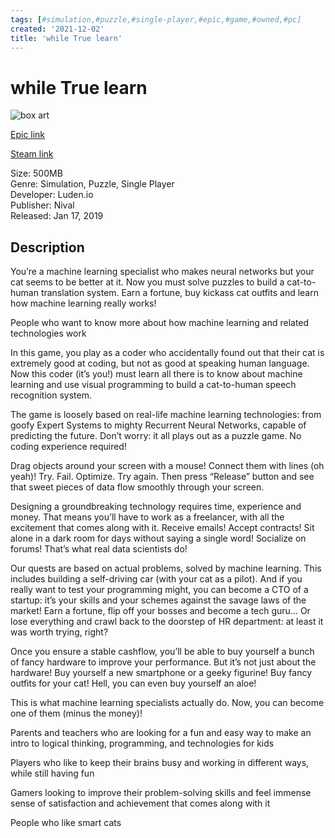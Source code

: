 ```yaml
---
tags: [#simulation,#puzzle,#single-player,#epic,#game,#owned,#pc]
created: '2021-12-02'
title: 'while True learn'
---
```

# while True learn

![box art](https://cdn1.epicgames.com/salesEvent/salesEvent/EGS_whileTruelearn_Ludenio_S1_2560x1440-82ec741d970d9f66fa4aa5129313f73b?h=270&amp;resize=1&amp;w=480)

[Epic link](https://www.epicgames.com/store/en-US/p/while-true-learn)

[Steam link](https://store.steampowered.com/app/619150/while_True_learn/?snr=1_7_7_151_150_1)

Size: 500MB  
Genre: Simulation, Puzzle, Single Player  
Developer: Luden.io  
Publisher: Nival  
Released: Jan 17, 2019  

## Description

You’re a machine learning specialist who makes neural networks but your cat seems to be better at it. Now you must solve puzzles to build a cat-to-human translation system. Earn a fortune, buy kickass cat outfits and learn how machine learning really works!

People who want to know more about how machine learning and related technologies work

In this game, you play as a coder who accidentally found out that their cat is extremely good at coding, but not as good at speaking human language. Now this coder (it’s you!) must learn all there is to know about machine learning and use visual programming to build a cat-to-human speech recognition system.

The game is loosely based on real-life machine learning technologies: from goofy Expert Systems to mighty Recurrent Neural Networks, capable of predicting the future. Don’t worry: it all plays out as a puzzle game. No coding experience required!

Drag objects around your screen with a mouse! Connect them with lines (oh yeah)! Try. Fail. Optimize. Try again. Then press “Release” button and see that sweet pieces of data flow smoothly through your screen.

Designing a groundbreaking technology requires time, experience and money. That means you’ll have to work as a freelancer, with all the excitement that comes along with it. Receive emails! Accept contracts! Sit alone in a dark room for days without saying a single word! Socialize on forums! That’s what real data scientists do!

Our quests are based on actual problems, solved by machine learning. This includes building a self-driving car (with your cat as a pilot). And if you really want to test your programming might, you can become a CTO of a startup: it’s your skills and your schemes against the savage laws of the market! Earn a fortune, flip off your bosses and become a tech guru… Or lose everything and crawl back to the doorstep of HR department: at least it was worth trying, right?

Once you ensure a stable cashflow, you’ll be able to buy yourself a bunch of fancy hardware to improve your performance. But it’s not just about the hardware! Buy yourself a new smartphone or a geeky figurine! Buy fancy outfits for your cat! Hell, you can even buy yourself an aloe!

This is what machine learning specialists actually do. Now, you can become one of them (minus the money)! 

Parents and teachers who are looking for a fun and easy way to make an intro to logical thinking, programming, and technologies for kids

Players who like to keep their brains busy and working in different ways, while still having fun

Gamers looking to improve their problem-solving skills and feel immense sense of satisfaction and achievement that comes along with it

People who like smart cats
